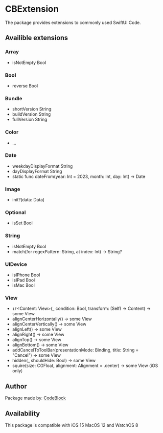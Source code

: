 # CBExtension
The package provides extensions to commonly used SwiftUI Code.

## Availible extensions
### Array
- isNotEmpty        Bool

### Bool
- reverse           Bool

### Bundle
- shortVersion      String
- buildVersion      String
- fullVersion       String

### Color
- ...

### Date
- weekdayDisplayFormat  String
- dayDisplayFormat      String
- static func dateFrom(year: Int = 2023, month: Int, day: Int) -> Date

### Image
- init?(data: Data)

### Optional
- isSet             Bool

### String
- isNotEmpty        Bool
- match(for regexPattern: String, at index: Int) -> String?

### UIDevice
- isIPhone          Bool
- isIPad            Bool
- isMac             Bool

### View
- `if`<Content: View>(_ condition: Bool, transform: (Self) -> Content) -> some View
- alignCenterHorizontally() -> some View
- alignCenterVertically() -> some View 
- alignLeft() -> some View
- alignRight() -> some View
- alignTop() -> some View
- alignBottom() -> some View
- addCancelToToolBar(presentationMode: Binding<PresentationMode>, title: String = "Cancel") -> some View
- hidden(_ shouldHide: Bool) -> some View
- squire(size: CGFloat, alignment: Alignment = .center) -> some View (iOS only)

## Author
Package made by: [CodeBlock](https://codeblock.nl)

## Availability
This package is compatible with iOS 15 MacOS 12 and WatchOS 8

